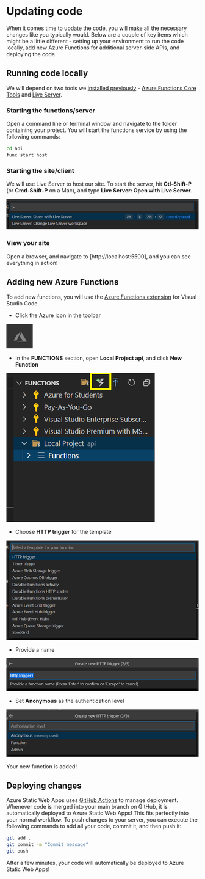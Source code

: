 # Updating code

When it comes time to update the code, you will make all the necessary changes like you typically would. Below are a couple of key items which might be a little different - setting up your environment to run the code locally, add new Azure Functions for additional server-side APIs, and deploying the code.

## Running code locally

We will depend on two tools we [installed previously](getting-started.md#install-local-tooling) - [Azure Functions Core Tools](https://www.npmjs.com/package/azure-functions-core-tools) and [Live Server](https://marketplace.visualstudio.com/items?itemName=ritwickdey.LiveServer).

### Starting the functions/server

Open a command line or terminal window and navigate to the folder containing your project. You will start the functions service by using the following commands:

```bash
cd api
func start host
```

### Starting the site/client

We will use Live Server to host our site. To start the server, hit **Ctl-Shift-P** (or **Cmd-Shift-P** on a Mac), and type **Live Server: Open with Live Server**.

![Live Server](images/live-server-start.png)

### View your site

Open a browser, and navigate to [http://localhost:5500], and you can see everything in action!

## Adding new Azure Functions

To add new functions, you will use the [Azure Functions extension](https://marketplace.visualstudio.com/items?itemName=ms-azuretools.vscode-azurefunctions) for Visual Studio Code.

- Click the Azure icon in the toolbar

![Azure icon](images/Azure.png)

- In the **FUNCTIONS** section, open **Local Project api**, and click **New Function**

![Functions](images/functions-tool.png)

- Choose **HTTP trigger** for the template

![Template](images/functions-template.png)

- Provide a name

![Name](images/function-name.png)

- Set **Anonymous** as the authentication level

![Authentication](images/function-auth.png)

Your new function is added!

## Deploying changes

Azure Static Web Apps uses [GitHub Actions](https://github.com/features/actions) to manage deployment. Whenever code is merged into your main branch on GitHub, it is automatically deployed to Azure Static Web Apps! This fits perfectly into your normal workflow. To push changes to your server, you can execute the following commands to add all your code, commit it, and then push it:

```bash
git add .
git commit -m "Commit message"
git push
```

After a few minutes, your code will automatically be deployed to Azure Static Web Apps!
